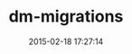 ---
layout: post
title:  "dm-migrations"
repo:   "datamapper/dm-migrations"
date:   2015-02-18 17:27:14
gemurl: http://github.com/datamapper/dm-migrations
---